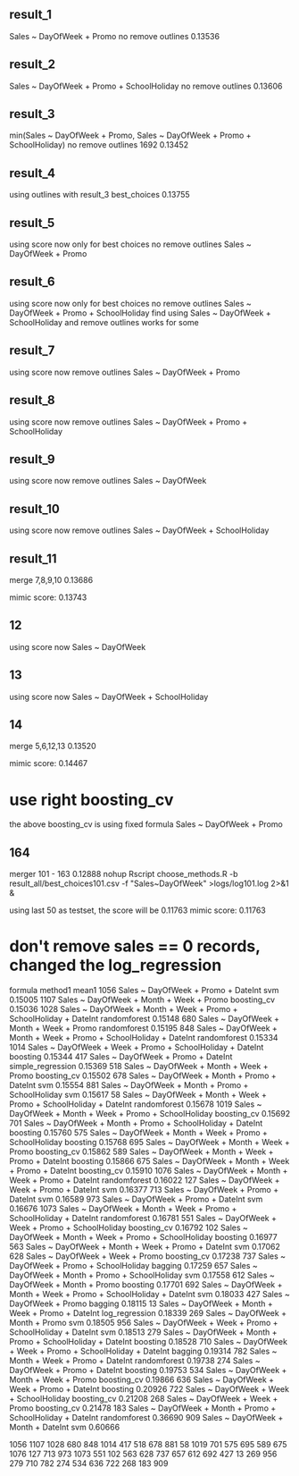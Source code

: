 ## result_1
Sales ~ DayOfWeek + Promo
no remove outlines
0.13536

## result_2
Sales ~ DayOfWeek + Promo + SchoolHoliday
no remove outlines
0.13606

## result_3
min(Sales ~ DayOfWeek + Promo, Sales ~ DayOfWeek + Promo + SchoolHoliday)
no remove outlines
1692 0.13452


## result_4
using outlines with result_3 best_choices
0.13755

## result_5
using score now
only for best choices
no remove outlines
Sales ~ DayOfWeek + Promo

## result_6
using score now
only for best choices
no remove outlines
Sales ~ DayOfWeek + Promo + SchoolHoliday
find using Sales ~ DayOfWeek + SchoolHoliday and remove outlines works for some

## result_7
using score now
remove outlines
Sales ~ DayOfWeek + Promo

## result_8
using score now
remove outlines
Sales ~ DayOfWeek + Promo + SchoolHoliday

## result_9
using score now
remove outlines
Sales ~ DayOfWeek

## result_10
using score now
remove outlines
Sales ~ DayOfWeek + SchoolHoliday

## result_11
merge 7,8,9,10
0.13686

mimic score: 0.13743

## 12
using score now
Sales ~ DayOfWeek

## 13
using score now
Sales ~ DayOfWeek + SchoolHoliday

## 14
merge 5,6,12,13
0.13520

mimic score: 0.14467

# use right boosting_cv
the above boosting_cv is using fixed formula
Sales ~ DayOfWeek + Promo

## 164
merger 101 - 163
0.12888
nohup Rscript choose_methods.R -b result_all/best_choices101.csv -f "Sales~DayOfWeek" >logs/log101.log 2>&1 &

using last 50 as testset, the score will be 0.11763
mimic score: 0.11763

# don't remove sales == 0 records, changed the log_regression



formula           method1   mean1
1056                                Sales ~ DayOfWeek + Promo + DateInt               svm 0.15005
1107                           Sales ~ DayOfWeek + Month + Week + Promo       boosting_cv 0.15036
1028 Sales ~ DayOfWeek + Month + Week + Promo + SchoolHoliday + DateInt      randomforest 0.15148
680                            Sales ~ DayOfWeek + Month + Week + Promo      randomforest 0.15195
848  Sales ~ DayOfWeek + Month + Week + Promo + SchoolHoliday + DateInt      randomforest 0.15334
1014         Sales ~ DayOfWeek + Week + Promo + SchoolHoliday + DateInt          boosting 0.15344
417                                 Sales ~ DayOfWeek + Promo + DateInt simple_regression 0.15369
518                            Sales ~ DayOfWeek + Month + Week + Promo       boosting_cv 0.15502
678                         Sales ~ DayOfWeek + Month + Promo + DateInt               svm 0.15554
881                   Sales ~ DayOfWeek + Month + Promo + SchoolHoliday               svm 0.15617
58   Sales ~ DayOfWeek + Month + Week + Promo + SchoolHoliday + DateInt      randomforest 0.15678
1019           Sales ~ DayOfWeek + Month + Week + Promo + SchoolHoliday       boosting_cv 0.15692
701         Sales ~ DayOfWeek + Month + Promo + SchoolHoliday + DateInt          boosting 0.15760
575            Sales ~ DayOfWeek + Month + Week + Promo + SchoolHoliday          boosting 0.15768
695                            Sales ~ DayOfWeek + Month + Week + Promo       boosting_cv 0.15862
589                  Sales ~ DayOfWeek + Month + Week + Promo + DateInt          boosting 0.15866
675                  Sales ~ DayOfWeek + Month + Week + Promo + DateInt       boosting_cv 0.15910
1076                 Sales ~ DayOfWeek + Month + Week + Promo + DateInt      randomforest 0.16022
127                          Sales ~ DayOfWeek + Week + Promo + DateInt               svm 0.16377
713                                 Sales ~ DayOfWeek + Promo + DateInt               svm 0.16589
973                                 Sales ~ DayOfWeek + Promo + DateInt               svm 0.16676
1073 Sales ~ DayOfWeek + Month + Week + Promo + SchoolHoliday + DateInt      randomforest 0.16781
551                    Sales ~ DayOfWeek + Week + Promo + SchoolHoliday       boosting_cv 0.16792
102            Sales ~ DayOfWeek + Month + Week + Promo + SchoolHoliday          boosting 0.16977
563                  Sales ~ DayOfWeek + Month + Week + Promo + DateInt               svm 0.17062
628                                    Sales ~ DayOfWeek + Week + Promo       boosting_cv 0.17238
737                           Sales ~ DayOfWeek + Promo + SchoolHoliday           bagging 0.17259
657                   Sales ~ DayOfWeek + Month + Promo + SchoolHoliday               svm 0.17558
612                                   Sales ~ DayOfWeek + Month + Promo          boosting 0.17701
692  Sales ~ DayOfWeek + Month + Week + Promo + SchoolHoliday + DateInt               svm 0.18033
427                                           Sales ~ DayOfWeek + Promo           bagging 0.18115
13                   Sales ~ DayOfWeek + Month + Week + Promo + DateInt    log_regression 0.18339
269                                   Sales ~ DayOfWeek + Month + Promo               svm 0.18505
956          Sales ~ DayOfWeek + Week + Promo + SchoolHoliday + DateInt               svm 0.18513
279         Sales ~ DayOfWeek + Month + Promo + SchoolHoliday + DateInt          boosting 0.18528
710          Sales ~ DayOfWeek + Week + Promo + SchoolHoliday + DateInt           bagging 0.19314
782                              Sales ~ Month + Week + Promo + DateInt      randomforest 0.19738
274                                 Sales ~ DayOfWeek + Promo + DateInt          boosting 0.19753
534                            Sales ~ DayOfWeek + Month + Week + Promo       boosting_cv 0.19866
636                          Sales ~ DayOfWeek + Week + Promo + DateInt          boosting 0.20926
722                            Sales ~ DayOfWeek + Week + SchoolHoliday       boosting_cv 0.21208
268                                    Sales ~ DayOfWeek + Week + Promo       boosting_cv 0.21478
183         Sales ~ DayOfWeek + Month + Promo + SchoolHoliday + DateInt      randomforest 0.36690
909                                 Sales ~ DayOfWeek + Month + DateInt               svm 0.60666

1056 1107 1028  680  848 1014  417  518  678  881   58 1019  701  575  695  589  675 1076  127  713  973 1073  551  102  563  628  737  657  612  692  427   13  269  956  279 710  782  274  534  636  722  268  183  909
